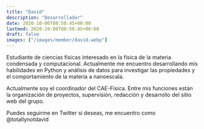 ```yaml
---
title: "David"
description: "Desarrollador"
date: 2020-10-06T08:50:45+00:00
lastmod: 2020-10-06T08:50:45+00:00
draft: false
images: ["/images/member/david.webp"]
---
```


Estudiante de ciencias físicas interesado en la física de la materia condensada y computacional. Actualmente me encuentro desarrollando mis habilidades en Python y análisis de datos para investigar las propiedades y el comportamiento de la materia a nanoescala.

Actualmente soy el coordinador del CAE-Física. Entre mis funciones están la organización de proyectos, supervisión, redacción y desarrollo del sitio web del grupo.

Puedes seguirme en Twitter si deseas, me encuentro como @totallynotdavid